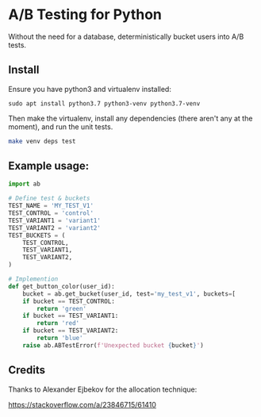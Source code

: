 # A/B Testing for Python

Without the need for a database, deterministically bucket users into A/B tests.

## Install

Ensure you have python3 and virtualenv installed:

```
sudo apt install python3.7 python3-venv python3.7-venv
```

Then make the virtualenv, install any dependencies (there aren't any at the moment), and run the unit tests.

```bash
make venv deps test
```

## Example usage:

```python
import ab

# Define test & buckets
TEST_NAME = 'MY_TEST_V1'
TEST_CONTROL = 'control'
TEST_VARIANT1 = 'variant1'
TEST_VARIANT2 = 'variant2'
TEST_BUCKETS = (
    TEST_CONTROL,
    TEST_VARIANT1,
    TEST_VARIANT2,
)

# Implemention
def get_button_color(user_id):
    bucket = ab.get_bucket(user_id, test='my_test_v1', buckets=[
    if bucket == TEST_CONTROL:
        return 'green'
    if bucket == TEST_VARIANT1:
        return 'red'
    if bucket == TEST_VARIANT2:
        return 'blue'
    raise ab.ABTestError(f'Unexpected bucket {bucket}')
```

## Credits

Thanks to Alexander Ejbekov for the allocation technique:

https://stackoverflow.com/a/23846715/61410
